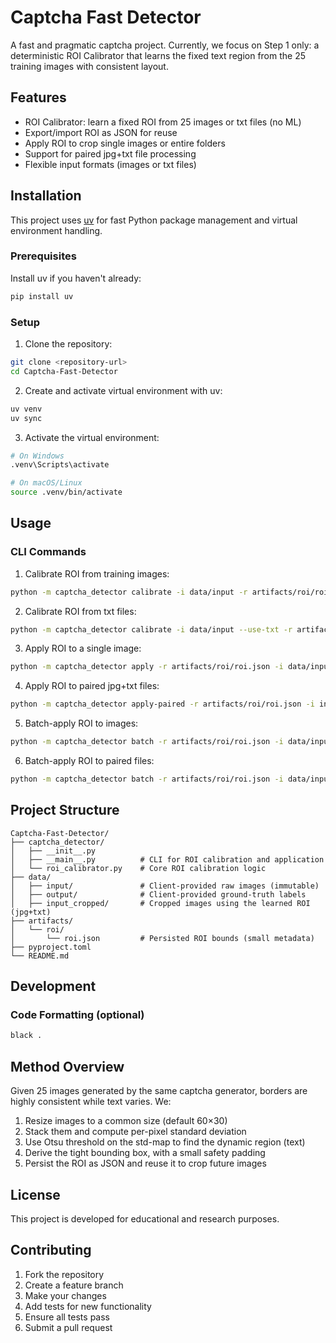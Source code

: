 # Captcha Fast Detector

A fast and pragmatic captcha project. Currently, we focus on Step 1 only: a deterministic ROI Calibrator that learns the fixed text region from the 25 training images with consistent layout.

## Features

- ROI Calibrator: learn a fixed ROI from 25 images or txt files (no ML)
- Export/import ROI as JSON for reuse
- Apply ROI to crop single images or entire folders
- Support for paired jpg+txt file processing
- Flexible input formats (images or txt files)

## Installation

This project uses [uv](https://github.com/astral-sh/uv) for fast Python package management and virtual environment handling.

### Prerequisites

Install uv if you haven't already:
```bash
pip install uv
```

### Setup

1. Clone the repository:
```bash
git clone <repository-url>
cd Captcha-Fast-Detector
```

2. Create and activate virtual environment with uv:
```bash
uv venv
uv sync
```

3. Activate the virtual environment:
```bash
# On Windows
.venv\Scripts\activate

# On macOS/Linux
source .venv/bin/activate
```

## Usage

### CLI Commands

1) Calibrate ROI from training images:
```bash
python -m captcha_detector calibrate -i data/input -r artifacts/roi/roi.json
```

2) Calibrate ROI from txt files:
```bash
python -m captcha_detector calibrate -i data/input --use-txt -r artifacts/roi/roi.json
```

3) Apply ROI to a single image:
```bash
python -m captcha_detector apply -r artifacts/roi/roi.json -i data/input/input00.jpg -o data/input_cropped/input00.jpg
```

4) Apply ROI to paired jpg+txt files:
```bash
python -m captcha_detector apply-paired -r artifacts/roi/roi.json -i input00.jpg -t input00.txt -o output00.jpg -u output00.txt
```

5) Batch-apply ROI to images:
```bash
python -m captcha_detector batch -r artifacts/roi/roi.json -i data/input -o data/input_cropped
```

6) Batch-apply ROI to paired files:
```bash
python -m captcha_detector batch -r artifacts/roi/roi.json -i data/input -o data/input_cropped_img_n_txt --paired
```

## Project Structure

```
Captcha-Fast-Detector/
├── captcha_detector/
│   ├── __init__.py
│   ├── __main__.py          # CLI for ROI calibration and application
│   └── roi_calibrator.py    # Core ROI calibration logic
├── data/
│   ├── input/               # Client-provided raw images (immutable)
│   ├── output/              # Client-provided ground-truth labels
│   ├── input_cropped/       # Cropped images using the learned ROI (jpg+txt)
├── artifacts/
│   └── roi/
│       └── roi.json         # Persisted ROI bounds (small metadata)
├── pyproject.toml
└── README.md
```

## Development

### Code Formatting (optional)

```bash
black .
```

## Method Overview

Given 25 images generated by the same captcha generator, borders are highly consistent while text varies. We:
1. Resize images to a common size (default 60×30)
2. Stack them and compute per-pixel standard deviation
3. Use Otsu threshold on the std-map to find the dynamic region (text)
4. Derive the tight bounding box, with a small safety padding
5. Persist the ROI as JSON and reuse it to crop future images

## License

This project is developed for educational and research purposes.

## Contributing

1. Fork the repository
2. Create a feature branch
3. Make your changes
4. Add tests for new functionality
5. Ensure all tests pass
6. Submit a pull request